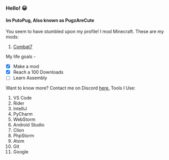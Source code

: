 
### Hello! 😀

#### Im PutoPug, Also known as PugzAreCute

 You seem to have stumbled upon my profile!
I mod Minecraft. These are my mods:

 1. [Combat7](https://www.curseforge.com/minecraft/mc-mods/combat7)

My life goals - 

 - [x] Make a mod
 - [x] Reach a 100 Downloads
 - [ ] Learn Assembly

Want to know more? Contact me on Discord [here.](https://discord.gg/geNRqMu5XW "https://discord.gg/geNRqMu5XW")
Tools I Use:
 1. VS Code
 2. Rider
 3. IntelliJ
 4. PyCharm
 5. WebStorm
 6. Android Studio
 7. Clion
 8. PhpStorm
 9. Atom
 10. Git
 11. Google
 
